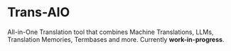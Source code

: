 # Trans-AIO
All-in-One Translation tool that combines Machine Translations, LLMs, Translation Memories, Termbases and more.
Currently **work-in-progress**.

